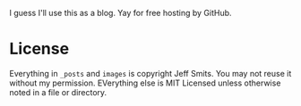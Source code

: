 I guess I'll use this as a blog. Yay for free hosting by GitHub. 

# License

Everything in `_posts` and `images` is copyright Jeff Smits. You may not reuse it without my permission. 
EVerything else is MIT Licensed unless otherwise noted in a file or directory. 
